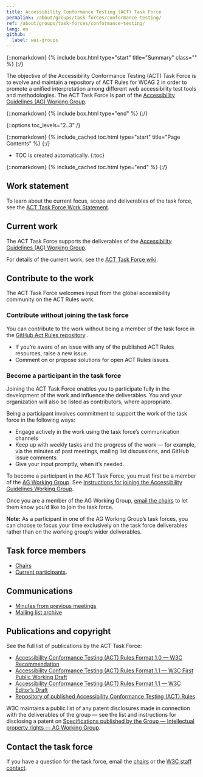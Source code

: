 ```yaml
---
title: Accessibility Conformance Testing (ACT) Task Force
permalink: /about/groups/task-forces/conformance-testing/
ref: /about/groups/task-forces/conformance-testing/
lang: en
github:
  label: wai-groups
---
```


{::nomarkdown}
{% include box.html type="start" title="Summary" class="" %}
{:/}

The objective of the Accessibility Conformance Testing (ACT) Task Force is to evolve and maintain a repository of ACT Rules for WCAG 2 in order to promote a unified interpretation among different web accessibility test tools and methodologies. The ACT Task Force is part of the [Accessibility Guidelines (AG) Working Group](/about/groups/agwg/).

{::nomarkdown}
{% include box.html type="end" %}
{:/}

{::options toc_levels="2..3" /}

{::nomarkdown}
{% include_cached toc.html type="start" title="Page Contents" %}
{:/}

-   TOC is created automatically.
{:toc}

{::nomarkdown}
{% include_cached toc.html type="end" %}
{:/}

## Work statement

To learn about the current focus, scope and deliverables of the task force, see the [ACT Task Force Work Statement](/about/groups/task-forces/conformance-testing/work-statement/).

## Current work

The ACT Task Force supports the deliverables of the [Accessibility Guidelines (AG) Working Group](/about/groups/agwg/).

For details of the current work, see the [ACT Task Force wiki](https://www.w3.org/WAI/GL/task-forces/conformance-testing/wiki/).

## Contribute to the work

The ACT Task Force welcomes input from the global accessibility community on the ACT Rules work.

### Contribute without joining the task force

You can contribute to the work without being a member of the task force in the [GitHub Act Rules repository](https://github.com/w3c/wcag-act/issues/) .
* If you’re aware of an issue with any of the published ACT Rules resources, raise a new issue.
* Comment on or propose solutions for open ACT Rules issues.

### Become a participant in the task force

Joining the ACT Task Force enables you to participate fully in the development of the work and influence the deliverables. You and your organization will also be listed as contributors, where appropriate.

Being a participant involves commitment to support the work of the task force in the following ways:

* Engage actively in the work using the task force’s communication channels
* Keep up with weekly tasks and the progress of the work — for example, via the minutes of past meetings, mailing list discussions, and GitHub issue comments.
* Give your input promptly, when it’s needed.

To become a participant in the ACT Task Force, you must first be a member of the [AG Working Group](/about/groups/agwg/). See [Instructions for joining the Accessibility Guidelines Working Group](https://www.w3.org/groups/wg/ag/instructions/).

Once you are a member of the AG Working Group, [email the chairs](https://www.w3.org/groups/wg/ag/participants/#chairs) to let them know you’d like to join the task force. 

**Note:** As a participant in one of the AG Working Group’s task forces, you can choose to focus your time exclusively on the task force deliverables rather than on the working group’s wider deliverables.

## Task force members

* [Chairs](https://www.w3.org/groups/tf/wcag-act/participants/#chairs)
* [Current participants](https://www.w3.org/2000/09/dbwg/details?group=93339&public=1).

## Communications

* [Minutes from previous meetings](https://www.w3.org/WAI/GL/task-forces/conformance-testing/minutes)
* [Mailing list archive](http://lists.w3.org/Archives/Public/public-wcag-act/)

## Publications and copyright

See the full list of publications by the ACT Task Force:

* [Accessibility Conformance Testing (ACT) Rules Format 1.0 — W3C Recommendation](https://www.w3.org/TR/act-rules-format/)
* [Accessibility Conformance Testing (ACT) Rules Format 1.1 — W3C First Public Working Draft](https://www.w3.org/TR/act-rules-format-1.1/)
* [ Accessibility Conformance Testing (ACT) Rules Format 1.1 — W3C Editor’s Draft](https://w3c.github.io/wcag-act/act-rules-format.html)
* [Repository of published Accessibility Conformance Testing (ACT) Rules](https://www.w3.org/WAI/standards-guidelines/act/#act-rules-repository)

W3C maintains a public list of any patent disclosures made in connection with the deliverables of the group — see the list and instructions for disclosing a patent on [Specifications published by the Group — Intellectual property rights — AG Working Group](https://www.w3.org/groups/wg/ag/ipr/#specs).

## Contact the task force

If you have a question for the task force, email the [chairs](https://www.w3.org/groups/tf/wcag-act/participants/#chairs) or the [W3C staff contact](https://www.w3.org/groups/tf/wcag-act/participants/#staff). 